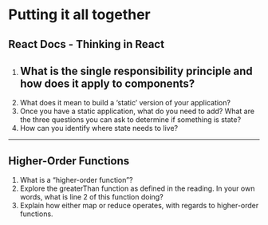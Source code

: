 # Putting it all together

## React Docs - Thinking in React

1. What is the single responsibility principle and how does it apply to components?
    - 
2. What does it mean to build a ‘static’ version of your application?
3. Once you have a static application, what do you need to add?
What are the three questions you can ask to determine if something is state?
4. How can you identify where state needs to live?
-----

## Higher-Order Functions

1. What is a “higher-order function”?
2. Explore the greaterThan function as defined in the reading. In your own words, what is line 2 of this function doing?
3. Explain how either map or reduce operates, with regards to higher-order functions.